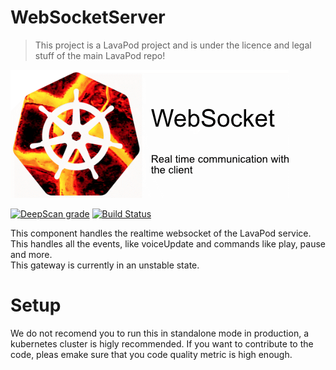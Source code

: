 # WebSocketServer

> This project is a LavaPod project and is under the licence and legal stuff of the main LavaPod repo!

<img src="https://raw.githubusercontent.com/LavaPod/LavaPod/master/images/websocket.png"/>

[![DeepScan grade](https://deepscan.io/api/teams/7825/projects/9913/branches/132221/badge/grade.svg)](https://deepscan.io/dashboard#view=project&tid=7825&pid=9913&bid=132221)
[![Build Status](https://dev.azure.com/MatthieuCoder/LavaPod/_apis/build/status/LavaPod.WebSocketServer?branchName=master)](https://dev.azure.com/MatthieuCoder/LavaPod/_build/latest?definitionId=3&branchName=master)

This component handles the realtime websocket of the LavaPod service. \
This handles all the events, like voiceUpdate and commands like play, pause and more. \
This gateway is currently in an unstable state.

# Setup
We do not recomend you to run this in standalone mode in production, a kubernetes cluster is higly recommended.
If you want to contribute to the code, pleas emake sure that you code quality metric is high enough.